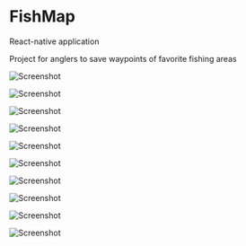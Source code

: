 # FishMap
React-native application

Project for anglers to save waypoints of favorite fishing areas

![Screenshot](fishmap1.png)

![Screenshot](fishmap2.png)

![Screenshot](fishmap3.png)

![Screenshot](fishmap4.png)

![Screenshot](fishmap5.png)

![Screenshot](fishmap6.png)

![Screenshot](fishmap7.png)

![Screenshot](fishmap8.png)

![Screenshot](fishmap9.png)

![Screenshot](fishmap10.png)